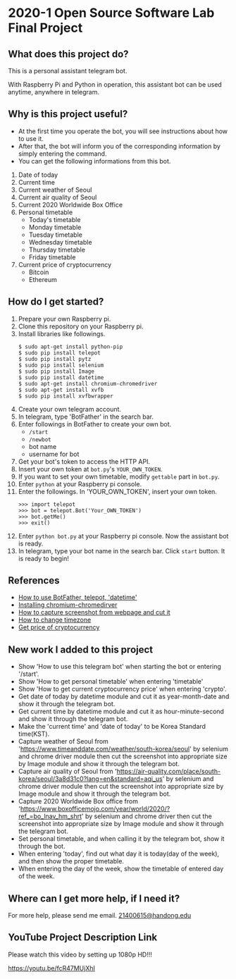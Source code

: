 # 2020-1 Open Source Software Lab Final Project

## What does this project do?
This is a personal assistant telegram bot.

With Raspberry Pi and Python in operation, this assistant bot can be used anytime, anywhere in telegram.


## Why is this project useful?
* At the first time you operate the bot, you will see instructions about how to use it.
* After that, the bot will inform you of the corresponding information by simply entering the command.
* You can get the following informations from this bot.
 1. Date of today
 2. Current time
 3. Current weather of Seoul
 4. Current air quality of Seoul
 5. Current 2020 Worldwide Box Office
 6. Personal timetable
     - Today's timetable
     - Monday timetable
     - Tuesday timetable
     - Wednesday timetable
     - Thursday timetable
     - Friday timetable
 7. Current price of cryptocurrency
     - Bitcoin
     - Ethereum


## How do I get started?
1. Prepare your own Raspberry pi.
2. Clone this repository on your Raspberry pi.
3. Install libraries like followings.
    ```
    $ sudo apt-get install python-pip
    $ sudo pip install telepot
    $ sudo pip install pytz
    $ sudo pip install selenium
    $ sudo pip install Image
    $ sudo pip install datetime
    $ sudo apt-get install chromium-chromedriver
    $ sudo apt-get install xvfb
    $ sudo pip install xvfbwrapper
    ```
4. Create your own telegram account.
5. In telegram, type 'BotFather' in the search bar.
6. Enter followings in BotFather to create your own bot.
   + `/start`
   + `/newbot`
   + bot name
   + username for bot
7. Get your bot's token to access the HTTP API.
8. Insert your own token at `bot.py`'s `YOUR_OWN_TOKEN`.
9. If you want to set your own timetable, modify `gettable` part in `bot.py`.
10. Enter `python` at your Raspberry pi console.
11. Enter the followings. In 'YOUR_OWN_TOKEN', insert your own token.
    ```
    >>> import telepot
    >>> bot = telepot.Bot('Your_OWN_TOKEN')
    >>> bot.getMe()
    >>> exit()
    ```
12. Enter `python bot.py` at your Raspberry pi console. Now the assistant bot is ready.
13. In telegram, type your bot name in the search bar. Click `start` button. It is ready to begin!

## References
- [How to use BotFather, telepot, 'datetime'](https://www.youtube.com/watch?v=eADOMfD90fQ)
- [Installing chromium-chromedirver](https://yongbeomkim.github.io/python/selenium-tutorial/)
- [How to capture screenshot from webpage and cut it](https://codingfull.tistory.com/17?category=842946)
- [How to change timezone](https://technote.kr/202)
- [Get price of cryptocurrency](https://okhee.co.kr/%ED%85%94%EB%A0%88%EA%B7%B8%EB%9E%A8%EB%B4%872-%ED%8C%8C%EC%9D%B4%EC%8D%AC%EC%9C%BC%EB%A1%9C-%EB%A7%8C%EB%93%9C%EB%8A%94-%EC%8B%9C%EC%84%B8%EB%B4%87/)

## New work I added to this project
- Show 'How to use this telegram bot' when starting the bot or entering '/start'.
- Show 'How to get personal timetable' when entering 'timetable'
- Show 'How to get current cryptocurrency price' when entering 'crypto'.
- Get date of today by datetime module and cut it as year-month-date and show it through the telegram bot.
- Get current time by datetime module and cut it as hour-minute-second and show it through the telegram bot.
- Make the 'current time' and 'date of today' to be Korea Standard time(KST).
- Capture weather of Seoul from 'https://www.timeanddate.com/weather/south-korea/seoul' by selenium and chrome driver module then cut the screenshot into appropriate size by Image module and show it through the telegram bot.
- Capture air quality of Seoul from 'https://air-quality.com/place/south-korea/seoul/3a8d31c0?lang=en&standard=aqi_us' by selenium and chrome driver module then cut the screenshot into appropriate size by Image module and show it through the telegram bot.
- Capture 2020 Worldwide Box office from 'https://www.boxofficemojo.com/year/world/2020/?ref_=bo_lnav_hm_shrt' by selenium and chrome driver then cut the screenshot into appropriate size by Image module and show it through the telegram bot.
- Set personal timetable, and when calling it by the telegram bot, show it through the bot.
- When entering 'today', find out what day it is today(day of the week), and then show the proper timetable.
- When entering the day of the week, show the timetable of entered day of the week.

## Where can I get more help, if I need it?
For more help, please send me email. <21400615@handong.edu>


## YouTube Project Description Link
Please watch this video by setting up 1080p HD!!!

https://youtu.be/fcR47MUjXhI

